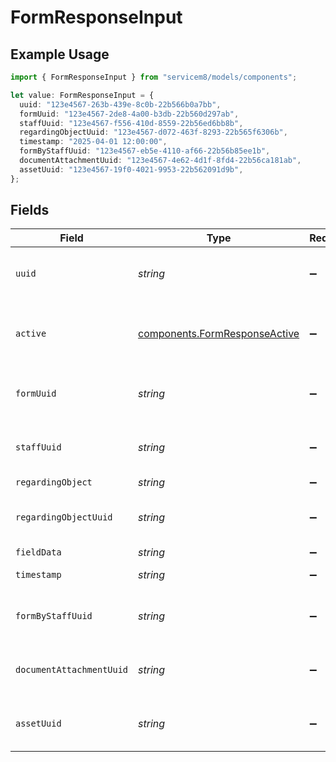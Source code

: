 # FormResponseInput

## Example Usage

```typescript
import { FormResponseInput } from "servicem8/models/components";

let value: FormResponseInput = {
  uuid: "123e4567-263b-439e-8c0b-22b566b0a7bb",
  formUuid: "123e4567-2de8-4a00-b3db-22b560d297ab",
  staffUuid: "123e4567-f556-410d-8559-22b56ed6bb8b",
  regardingObjectUuid: "123e4567-d072-463f-8293-22b565f6306b",
  timestamp: "2025-04-01 12:00:00",
  formByStaffUuid: "123e4567-eb5e-4110-af66-22b56b85ee1b",
  documentAttachmentUuid: "123e4567-4e62-4d1f-8fd4-22b56ca181ab",
  assetUuid: "123e4567-19f0-4021-9953-22b562091d9b",
};
```

## Fields

| Field                                                                          | Type                                                                           | Required                                                                       | Description                                                                    | Example                                                                        |
| ------------------------------------------------------------------------------ | ------------------------------------------------------------------------------ | ------------------------------------------------------------------------------ | ------------------------------------------------------------------------------ | ------------------------------------------------------------------------------ |
| `uuid`                                                                         | *string*                                                                       | :heavy_minus_sign:                                                             | Unique identifier for this record                                              | 123e4567-263b-439e-8c0b-22b566b0a7bb                                           |
| `active`                                                                       | [components.FormResponseActive](../../models/components/formresponseactive.md) | :heavy_minus_sign:                                                             | Record active/deleted flag.  Valid values are [0,1]                            |                                                                                |
| `formUuid`                                                                     | *string*                                                                       | :heavy_minus_sign:                                                             | N/A                                                                            | 123e4567-2de8-4a00-b3db-22b560d297ab                                           |
| `staffUuid`                                                                    | *string*                                                                       | :heavy_minus_sign:                                                             | N/A                                                                            | 123e4567-f556-410d-8559-22b56ed6bb8b                                           |
| `regardingObject`                                                              | *string*                                                                       | :heavy_minus_sign:                                                             | N/A                                                                            |                                                                                |
| `regardingObjectUuid`                                                          | *string*                                                                       | :heavy_minus_sign:                                                             | N/A                                                                            | 123e4567-d072-463f-8293-22b565f6306b                                           |
| `fieldData`                                                                    | *string*                                                                       | :heavy_minus_sign:                                                             | N/A                                                                            |                                                                                |
| `timestamp`                                                                    | *string*                                                                       | :heavy_minus_sign:                                                             | N/A                                                                            | 2025-04-01 12:00:00                                                            |
| `formByStaffUuid`                                                              | *string*                                                                       | :heavy_minus_sign:                                                             | N/A                                                                            | 123e4567-eb5e-4110-af66-22b56b85ee1b                                           |
| `documentAttachmentUuid`                                                       | *string*                                                                       | :heavy_minus_sign:                                                             | N/A                                                                            | 123e4567-4e62-4d1f-8fd4-22b56ca181ab                                           |
| `assetUuid`                                                                    | *string*                                                                       | :heavy_minus_sign:                                                             | N/A                                                                            | 123e4567-19f0-4021-9953-22b562091d9b                                           |